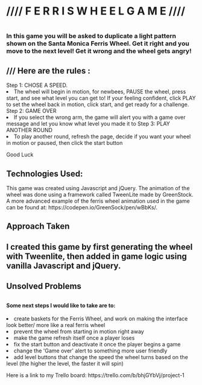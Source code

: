 
<h1>//// F E R R I S W H E E L G A M E ////<h1>

<h3>In this game you will be asked to duplicate a light pattern shown on the Santa
Monica Ferris Wheel. Get it right and you move to the next level! Get it wrong
and the wheel gets angry!<h3>

<h2>/// Here are the rules :</h2>
  Step 1: CHOSE A SPEED.
      <li> The wheel will begin in motion, for newbees, PAUSE the wheel, press start, and see what level you can get to! If your feeling confident, click PLAY to set the wheel back in motion, click start, and get ready for a challenge.
  Step 2: GAME OVER
      <li> If you select the wrong arm, the game will alert you with a game over
      message and let you know what level you made it to
  Step 3: PLAY ANOTHER ROUND
      <li> To play another round, refresh the page, decide if you want your wheel
      in motion or paused, then click the start button

Good Luck


<h2> Technologies Used: </h2>
  <p>This game was created using Javascript and jQuery. The animation of the wheel
  was done using a framework called TweenLite made by GreenStock. A more advanced
  example of the ferris wheel animation used in the game can be found at:
  https://codepen.io/GreenSock/pen/wBbKs/.</p>

  <h2> Approach Taken <h2>

  <p>I created this game by first generating the wheel with Tweenlite, then added in
  game logic using vanilla Javascript and jQuery.</p>

  <h2> Unsolved Problems <h2>

  <h4>Some next steps I would like to take are to:</h4>
  <p>
    <li>create baskets for the Ferris Wheel,  and work on making the interface look better/ more like a real ferris wheel
    <li>prevent the wheel from starting in motion right away
    <li>make the game refresh itself once a player loses
    <li>fix the start button and deactivate it once the player begins a game
    <li>change the 'Game over' alert to something more user friendly
    <li>add level buttons that change the speed the wheel turns based on the level (the higher the level, the faster it will spin)
</p>

<p>Here is a link to my Trello board: https://trello.com/b/bhjGYbVj/project-1 </p>
